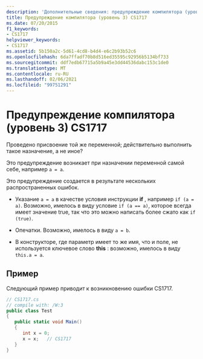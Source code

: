 ```yaml
---
description: 'Дополнительные сведения: предупреждение компилятора (уровень 3) CS1717'
title: Предупреждение компилятора (уровень 3) CS1717
ms.date: 07/20/2015
f1_keywords:
- CS1717
helpviewer_keywords:
- CS1717
ms.assetid: 5b150a2c-5d61-4cd8-b4d4-e6c2b93b52c6
ms.openlocfilehash: 6da7ffadf70b8d516ed35595c92956b5134bf733
ms.sourcegitcommit: ddf7edb67715a5b9a45e3dd44536dabc153c1de0
ms.translationtype: MT
ms.contentlocale: ru-RU
ms.lasthandoff: 02/06/2021
ms.locfileid: "99751291"
---
```

# <a name="compiler-warning-level-3-cs1717"></a>Предупреждение компилятора (уровень 3) CS1717

Проведено присвоение той же переменной; действительно выполнить такое назначение, а не иное?  
  
 Это предупреждение возникает при назначении переменной самой себе, например `a = a`.  
  
 Это предупреждение создается в результате нескольких распространенных ошибок.  
  
- Указание `a = a` в качестве условия инструкции **if** , например `if (a = a)`. Возможно, имелось в виду условие `if (a == a)`, которое всегда имеет значение true, так что это можно написать более сжато как `if (true)`.  
  
- Опечатки. Возможно, имелось в виду `a = b`.  
  
- В конструкторе, где параметр имеет то же имя, что и поле, не используется ключевое слово **this** : возможно, имелось в виду `this.a = a`.  
  
## <a name="example"></a>Пример  

 Следующий пример приводит к возникновению ошибки CS1717.  
  
```csharp  
// CS1717.cs  
// compile with: /W:3  
public class Test  
{  
   public static void Main()  
   {  
      int x = 0;  
      x = x;   // CS1717  
   }  
}  
```
